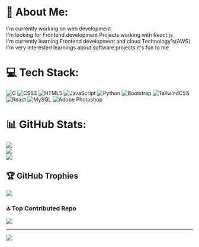 # 💫 About Me:
I'm currently working on web development <br>I'm looking for Frontend  development Projects working with React js <br>I'm currently learning Frontend development and cloud Technology's(AWS)<br> I'm very interested learnings about software projects it's fun to me


# 💻 Tech Stack:
![C](https://img.shields.io/badge/c-%2300599C.svg?style=for-the-badge&logo=c&logoColor=white) ![CSS3](https://img.shields.io/badge/css3-%231572B6.svg?style=for-the-badge&logo=css3&logoColor=white) ![HTML5](https://img.shields.io/badge/html5-%23E34F26.svg?style=for-the-badge&logo=html5&logoColor=white) ![JavaScript](https://img.shields.io/badge/javascript-%23323330.svg?style=for-the-badge&logo=javascript&logoColor=%23F7DF1E) ![Python](https://img.shields.io/badge/python-3670A0?style=for-the-badge&logo=python&logoColor=ffdd54) ![Bootstrap](https://img.shields.io/badge/bootstrap-%23563D7C.svg?style=for-the-badge&logo=bootstrap&logoColor=white) ![TailwindCSS](https://img.shields.io/badge/tailwindcss-%2338B2AC.svg?style=for-the-badge&logo=tailwind-css&logoColor=white) ![React](https://img.shields.io/badge/react-%2320232a.svg?style=for-the-badge&logo=react&logoColor=%2361DAFB) ![MySQL](https://img.shields.io/badge/mysql-%2300f.svg?style=for-the-badge&logo=mysql&logoColor=white) ![Adobe Photoshop](https://img.shields.io/badge/adobephotoshop-%2331A8FF.svg?style=for-the-badge&logo=adobephotoshop&logoColor=white)
# 📊 GitHub Stats:
![](https://github-readme-stats.vercel.app/api?username=SHIVA-6699&theme=highcontrast&hide_border=true&include_all_commits=false&count_private=false)<br/>
![](https://github-readme-streak-stats.herokuapp.com/?user=SHIVA-6699&theme=highcontrast&hide_border=true)<br/>
![](https://github-readme-stats.vercel.app/api/top-langs/?username=SHIVA-6699&theme=highcontrast&hide_border=true&include_all_commits=false&count_private=false&layout=compact)

## 🏆 GitHub Trophies
![](https://github-profile-trophy.vercel.app/?username=SHIVA-6699&theme=radical&no-frame=false&no-bg=true&margin-w=4)

### 🔝 Top Contributed Repo
![](https://github-contributor-stats.vercel.app/api?username=SHIVA-6699&limit=5&theme=dark_dimmed&combine_all_yearly_contributions=true)

---
[![](https://visitcount.itsvg.in/api?id=SHIVA-6699&icon=5&color=1)](https://visitcount.itsvg.in)

<!-- Proudly created with GPRM ( https://gprm.itsvg.in ) -->
